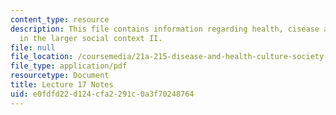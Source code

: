 ```yaml
---
content_type: resource
description: This file contains information regarding health, cisease and healing
  in the larger social context II.
file: null
file_location: /coursemedia/21a-215-disease-and-health-culture-society-and-ethics-spring-2012/e0fdfd22d124cfa2291c0a3f70248764_MIT21A_215S12_lecture_17.pdf
file_type: application/pdf
resourcetype: Document
title: Lecture 17 Notes
uid: e0fdfd22-d124-cfa2-291c-0a3f70248764
---
```

